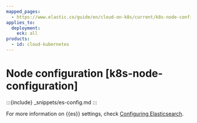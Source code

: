 ```yaml
---
mapped_pages:
  - https://www.elastic.co/guide/en/cloud-on-k8s/current/k8s-node-configuration.html
applies_to:
  deployment:
    eck: all
products:
  - id: cloud-kubernetes
---
```


# Node configuration [k8s-node-configuration]

:::{include} _snippets/es-config.md
:::

For more information on {{es}} settings, check [Configuring Elasticsearch](/deploy-manage/deploy/self-managed/configure-elasticsearch.md).